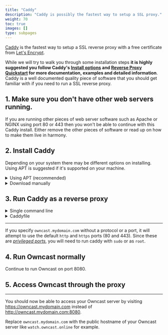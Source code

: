 ```yaml
---
title: "Caddy"
description: "Caddy is possibly the fastest way to setup a SSL proxy."
weight: 70
toc: true
images: []
type: subpages
---
```


[Caddy](https://caddyserver.com/) is the fastest way to setup a SSL reverse proxy with a free certificate from [Let's Encrypt](https://letsencrypt.org/).

While we will try to walk you through some installation steps **it is highly suggested you follow Caddy's [Install options](https://caddyserver.com/docs/install) and [Reverse Proxy Quickstart](https://caddyserver.com/docs/quick-starts/reverse-proxy) for more documentation, examples and detailed information**. Caddy is a well documented quality piece of software that you should get familiar with if you need to run a SSL reverse proxy.

## 1. Make sure you don't have other web servers running.

If you are running other pieces of web server software such as Apache or NGINX using port 80 or 443 then you won't be able to continue with this Caddy install. Either remove the other pieces of software or read up on how to make them live in harmony.

## 2. Install Caddy

Depending on your system there may be different options on installing. Using APT is suggested if it's supported on your machine.

<details>
  <summary>Using APT (recommended) </summary>
  
  Installing this package automatically starts and runs Caddy for you as a systemd service so it will automatically run Caddy each time you start your machine.
{{< highlight bash >}}
sudo apt install -y debian-keyring debian-archive-keyring apt-transport-https
curl -1sLf 'https://dl.cloudsmith.io/public/caddy/stable/gpg.key' | sudo apt-key add -
curl -1sLf 'https://dl.cloudsmith.io/public/caddy/stable/debian.deb.txt' | sudo tee -a /etc/apt/sources.list.d/caddy-stable.list
sudo apt update
sudo apt install caddy
{{</ highlight >}}

[Read the Caddy install steps for using apt](https://caddyserver.com/docs/install#debian-ubuntu-raspbian) for more details.

</details>

<details>
  <summary>Download manually</summary>
  
  1. [Visit the releases page](https://github.com/caddyserver/caddy/releases) and expand the "assets" section.
  1. Find the version for your platform and operating system.
  1. Unarchive the file: `tar -xvzf caddy_2.3.0_linux_amd64.tar.gz`
  1. You're likely to want to setup Caddy as a system service to auatomatically start in the background.  [Learn how to do this](https://caddyserver.com/docs/install#linux-service).
[Read the Caddy download page for more details.](https://caddyserver.com/docs/install#static-binaries)

</details>

## 3. Run Caddy as a reverse proxy

<details>
  <summary>Single command line</summary>

It offers automatic configuration of HTTPS with a single command.

{{< btn-copy text="caddy reverse-proxy --from owncast.mydomain.com --to 127.0.0.1:8080" >}}
{{< highlight bash >}}
caddy reverse-proxy --from owncast.mydomain.com --to 127.0.0.1:8080
{{</ highlight >}}

Replace `owncast.mydomain.com` with the public hostname of your Owncast server like `watch.owncast.online` for example.

[Read the Caddy reverse proxy documentation for more details.](https://caddyserver.com/docs/quick-starts/reverse-proxy)

</details>

<details>
  <summary>Caddyfile</summary>
  
  The [Caddyfile](https://caddyserver.com/docs/caddyfile) is Caddy's config file.

Add to your Caddyfile:

{{< highlight caddyfile >}}
owncast.mydomain.com {
encode gzip
reverse_proxy 127.0.0.1:8080
tls webmaster@mydomain.com
}
{{</ highlight >}}

Replace `owncast.mydomain.com` with the public hostname of your Owncast server like `watch.owncast.online` for example.

</details>

---

If you specify `owncast.mydomain.com` without a protocol or a port, it will attempt to use the default `http` and `https` ports (80 and 443). Since these are [_privileged ports_](https://www.w3.org/Daemon/User/Installation/PrivilegedPorts.html#:~:text=Priviliged%20ports,has%20put%20up%20for%20you.), you will need to run caddy with `sudo` or as `root`.

## 4. Run Owncast normally

Continue to run Owncast on port 8080.

## 5. Access Owncast through the proxy

---

You should now be able to access your Owncast server by visiting https://owncast.mydomain.com instead of http://owncast.mydomain.com:8080.

Replace `owncast.mydomain.com` with the public hostname of your Owncast server like `watch.owncast.online` for example.
